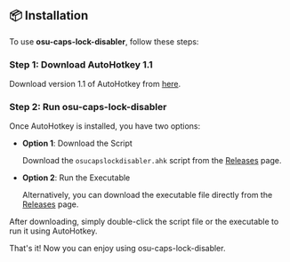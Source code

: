 ## 📦 Installation

To use **osu-caps-lock-disabler**, follow these steps:

### Step 1: Download AutoHotkey 1.1

Download version 1.1 of AutoHotkey from [here]([https://www.autohotkey.com/download/1.1/](https://www.autohotkey.com/download/1.1/AutoHotkey112207_Install.exe)).

### Step 2: Run osu-caps-lock-disabler

Once AutoHotkey is installed, you have two options:

- **Option 1**: Download the Script

   Download the `osucapslockdisabler.ahk` script from the [Releases](https://github.com/daikisoul/osu-caps-lock-disabler/releases) page.

- **Option 2**: Run the Executable

   Alternatively, you can download the executable file directly from the [Releases](https://github.com/daikisoul/osu-caps-lock-disabler/releases) page.

After downloading, simply double-click the script file or the executable to run it using AutoHotkey.

That's it! Now you can enjoy using osu-caps-lock-disabler.
